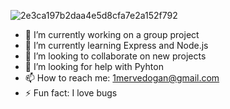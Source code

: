 
![2e3ca197b2daa4e5d8cfa7e2a152f792](https://github.com/mervedespaillat/mervedespaillat/assets/102131320/a68a42c6-74d3-46ea-86a4-09c1dde82919)

- 🔭 I’m currently working on a group project
- 🌱 I’m currently learning Express and Node.js
- 👯 I’m looking to collaborate on new projects
- 🤔 I’m looking for help with Pyhton
- 📫 How to reach me: 1mervedogan@gmail.com
- ⚡ Fun fact: I love bugs

